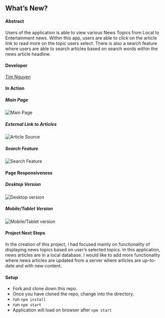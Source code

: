 ## What’s New?

#### Abstract
Users of the application is able to view various News Topics from Local to Entertainment news.  Within this app, users are able to click on the article link to read more on the topic users select.  There is also a search feature where users are able to search articles based on search words within the news article headline.

#### Developer
[Tim Nguyen](https://github.com/TimNguyen21)

#### In Action

##### Main Page
![Main Page](https://media.giphy.com/media/UqRbk3lY0QPufgbYBG/giphy.gif)

##### External Link to Articles
![Article Source](https://media.giphy.com/media/dAvEzOBFRu5AYc67Oi/giphy.gif)

##### Search Feature
![Search Feature](https://media.giphy.com/media/dWx1MgF6mq35lAxWtx/giphy.gif)

#### Page Responsiveness

##### Desktop Version
![Desktop version](https://user-images.githubusercontent.com/52939140/77120711-62197a00-6a31-11ea-826b-791b28b339d9.png)

##### Mobile/Tablet Version
![Mobile/Tablet version](https://user-images.githubusercontent.com/52939140/77120733-6cd40f00-6a31-11ea-9523-3c634159556f.png)

#### Project Next Steps
In the creation of this project, I had focused mainly on functionality of displaying news topics based on user’s selected topics.  In this application, news articles are in a local database.  I would like to add more functionality where news articles are updated from a server where articles are up-to-date and with new content.

#### Setup
- Fork and clone down this repo.
- Once you have cloned the repo, change into the directory.
- run `npm install`
- run `npm start`
- Application will load on browser after `npm start`
